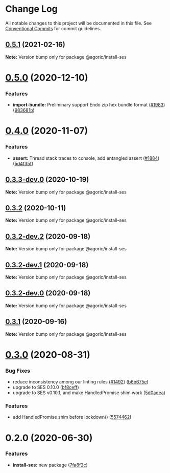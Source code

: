 # Change Log

All notable changes to this project will be documented in this file.
See [Conventional Commits](https://conventionalcommits.org) for commit guidelines.

## [0.5.1](https://github.com/Agoric/agoric-sdk/compare/@agoric/install-ses@0.5.0...@agoric/install-ses@0.5.1) (2021-02-16)

**Note:** Version bump only for package @agoric/install-ses





# [0.5.0](https://github.com/Agoric/agoric-sdk/compare/@agoric/install-ses@0.4.0...@agoric/install-ses@0.5.0) (2020-12-10)


### Features

* **import-bundle:** Preliminary support Endo zip hex bundle format ([#1983](https://github.com/Agoric/agoric-sdk/issues/1983)) ([983681b](https://github.com/Agoric/agoric-sdk/commit/983681bfc4bf512b6bd90806ed9220cd4fefc13c))





# [0.4.0](https://github.com/Agoric/agoric-sdk/compare/@agoric/install-ses@0.3.3-dev.0...@agoric/install-ses@0.4.0) (2020-11-07)


### Features

* **assert:** Thread stack traces to console, add entangled assert ([#1884](https://github.com/Agoric/agoric-sdk/issues/1884)) ([5d4f35f](https://github.com/Agoric/agoric-sdk/commit/5d4f35f901f2ca40a2a4d66dab980a5fe8e575f4))





## [0.3.3-dev.0](https://github.com/Agoric/agoric-sdk/compare/@agoric/install-ses@0.3.2...@agoric/install-ses@0.3.3-dev.0) (2020-10-19)

**Note:** Version bump only for package @agoric/install-ses





## [0.3.2](https://github.com/Agoric/agoric-sdk/compare/@agoric/install-ses@0.3.2-dev.2...@agoric/install-ses@0.3.2) (2020-10-11)

**Note:** Version bump only for package @agoric/install-ses





## [0.3.2-dev.2](https://github.com/Agoric/agoric-sdk/compare/@agoric/install-ses@0.3.2-dev.1...@agoric/install-ses@0.3.2-dev.2) (2020-09-18)

**Note:** Version bump only for package @agoric/install-ses





## [0.3.2-dev.1](https://github.com/Agoric/agoric-sdk/compare/@agoric/install-ses@0.3.2-dev.0...@agoric/install-ses@0.3.2-dev.1) (2020-09-18)

**Note:** Version bump only for package @agoric/install-ses





## [0.3.2-dev.0](https://github.com/Agoric/agoric-sdk/compare/@agoric/install-ses@0.3.1...@agoric/install-ses@0.3.2-dev.0) (2020-09-18)

**Note:** Version bump only for package @agoric/install-ses





## [0.3.1](https://github.com/Agoric/agoric-sdk/compare/@agoric/install-ses@0.3.0...@agoric/install-ses@0.3.1) (2020-09-16)

**Note:** Version bump only for package @agoric/install-ses





# [0.3.0](https://github.com/Agoric/agoric-sdk/compare/@agoric/install-ses@0.2.0...@agoric/install-ses@0.3.0) (2020-08-31)


### Bug Fixes

* reduce inconsistency among our linting rules ([#1492](https://github.com/Agoric/agoric-sdk/issues/1492)) ([b6b675e](https://github.com/Agoric/agoric-sdk/commit/b6b675e2de110e2af19cad784a66220cab21dacf))
* upgrade to SES 0.10.0 ([bf8ceff](https://github.com/Agoric/agoric-sdk/commit/bf8ceff03ebb790728c18a131b6305ca7f7f4a4f))
* upgrade to SES v0.10.1, and make HandledPromise shim work ([5d0adea](https://github.com/Agoric/agoric-sdk/commit/5d0adea1b3b7369ae8131df55f99b61e0c428542))


### Features

* add HandledPromise shim before lockdown() ([5574462](https://github.com/Agoric/agoric-sdk/commit/55744622a7ff5909b6cc296cdf6ab0f2a6ee2e0c))





# 0.2.0 (2020-06-30)


### Features

* **install-ses:** new package ([7fa8f2c](https://github.com/Agoric/agoric-sdk/commit/7fa8f2c95914578e703efb56b52b1c5686f6c06b))
